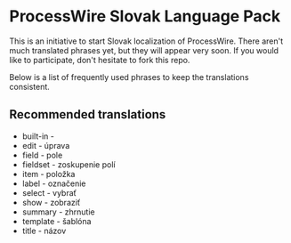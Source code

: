 ProcessWire Slovak Language Pack
================================

This is an initiative to start Slovak localization of ProcessWire.
There aren't much translated phrases yet, but they will appear very soon.
If you would like to participate, don't hesitate to fork this repo.

Below is a list of frequently used phrases to keep the translations consistent.

Recommended translations
------------------------

* built-in - 
* edit - úprava
* field - pole
* fieldset - zoskupenie polí
* item - položka
* label - označenie
* select - vybrať
* show - zobraziť
* summary - zhrnutie
* template - šablóna
* title - názov
